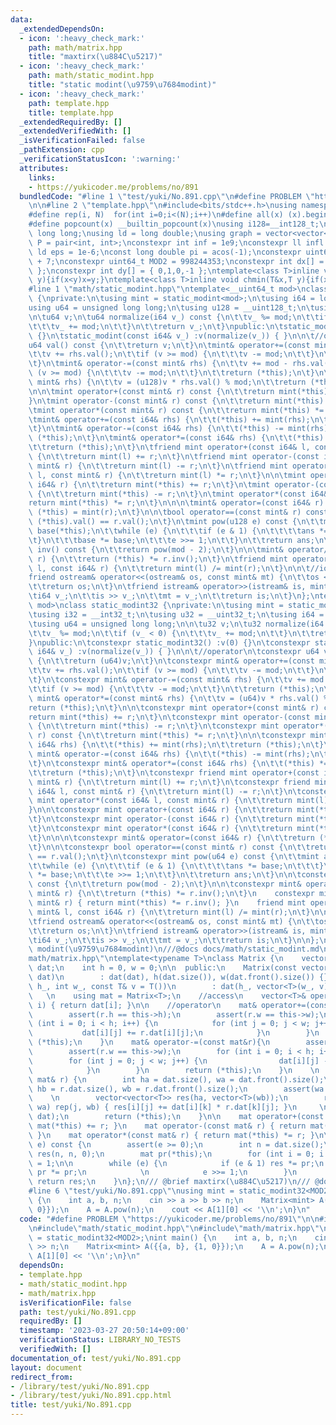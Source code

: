 ```yaml
---
data:
  _extendedDependsOn:
  - icon: ':heavy_check_mark:'
    path: math/matrix.hpp
    title: "maxtirx(\u884C\u5217)"
  - icon: ':heavy_check_mark:'
    path: math/static_modint.hpp
    title: "static modint(\u9759\u7684modint)"
  - icon: ':heavy_check_mark:'
    path: template.hpp
    title: template.hpp
  _extendedRequiredBy: []
  _extendedVerifiedWith: []
  _isVerificationFailed: false
  _pathExtension: cpp
  _verificationStatusIcon: ':warning:'
  attributes:
    links:
    - https://yukicoder.me/problems/no/891
  bundledCode: "#line 1 \"test/yuki/No.891.cpp\"\n#define PROBLEM \"https://yukicoder.me/problems/no/891\"\
    \n\n#line 2 \"template.hpp\"\n#include<bits/stdc++.h>\nusing namespace std;\n\
    #define rep(i, N)  for(int i=0;i<(N);i++)\n#define all(x) (x).begin(),(x).end()\n\
    #define popcount(x) __builtin_popcount(x)\nusing i128=__int128_t;\nusing ll =\
    \ long long;\nusing ld = long double;\nusing graph = vector<vector<int>>;\nusing\
    \ P = pair<int, int>;\nconstexpr int inf = 1e9;\nconstexpr ll infl = 1e18;\nconstexpr\
    \ ld eps = 1e-6;\nconst long double pi = acos(-1);\nconstexpr uint64_t MOD = 1e9\
    \ + 7;\nconstexpr uint64_t MOD2 = 998244353;\nconstexpr int dx[] = { 1,0,-1,0\
    \ };\nconstexpr int dy[] = { 0,1,0,-1 };\ntemplate<class T>inline void chmax(T&x,T\
    \ y){if(x<y)x=y;}\ntemplate<class T>inline void chmin(T&x,T y){if(x>y)x=y;}\n\
    #line 1 \"math/static_modint.hpp\"\ntemplate<__uint64_t mod>\nclass static_modint\
    \ {\nprivate:\n\tusing mint = static_modint<mod>;\n\tusing i64 = long long;\n\t\
    using u64 = unsigned long long;\n\tusing u128 = __uint128_t;\n\tusing i128 = __int128_t;\n\
    \n\tu64 v;\n\tu64 normalize(i64 v_) const {\n\t\tv_ %= mod;\n\t\tif (v_ < 0) {\n\
    \t\t\tv_ += mod;\n\t\t}\n\t\treturn v_;\n\t}\npublic:\n\tstatic_modint() :v(0)\
    \ {}\n\tstatic_modint(const i64& v_) :v(normalize(v_)) { }\n\n\t//operator\n\t\
    u64 val() const {\n\t\treturn v;\n\t}\n\tmint& operator+=(const mint& rhs) {\n\
    \t\tv += rhs.val();\n\t\tif (v >= mod) {\n\t\t\tv -= mod;\n\t\t}\n\t\treturn (*this);\n\
    \t}\n\tmint& operator-=(const mint& rhs) {\n\t\tv += mod - rhs.val();\n\t\tif\
    \ (v >= mod) {\n\t\t\tv -= mod;\n\t\t}\n\t\treturn (*this);\n\t}\n\tmint& operator*=(const\
    \ mint& rhs) {\n\t\tv = (u128)v * rhs.val() % mod;\n\t\treturn (*this);\n\t}\n\
    \n\n\tmint operator+(const mint& r) const {\n\t\treturn mint(*this) += r;\n\t\
    }\n\tmint operator-(const mint& r) const {\n\t\treturn mint(*this) -= r;\n\t}\n\
    \tmint operator*(const mint& r) const {\n\t\treturn mint(*this) *= r;\n\t}\n\n\
    \tmint& operator+=(const i64& rhs) {\n\t\t(*this) += mint(rhs);\n\t\treturn (*this);\n\
    \t}\n\tmint& operator-=(const i64& rhs) {\n\t\t(*this) -= mint(rhs);\n\t\treturn\
    \ (*this);\n\t}\n\tmint& operator*=(const i64& rhs) {\n\t\t(*this) *= mint(rhs);\n\
    \t\treturn (*this);\n\t}\n\tfriend mint operator+(const i64& l, const mint& r)\
    \ {\n\t\treturn mint(l) += r;\n\t}\n\tfriend mint operator-(const i64& l, const\
    \ mint& r) {\n\t\treturn mint(l) -= r;\n\t}\n\tfriend mint operator*(const i64&\
    \ l, const mint& r) {\n\t\treturn mint(l) *= r;\n\t}\n\n\tmint operator+(const\
    \ i64& r) {\n\t\treturn mint(*this) += r;\n\t}\n\tmint operator-(const i64& r)\
    \ {\n\t\treturn mint(*this) -= r;\n\t}\n\tmint operator*(const i64& r) {\n\t\t\
    return mint(*this) *= r;\n\t}\n\n\n\tmint& operator=(const i64& r) {\n\t\treturn\
    \ (*this) = mint(r);\n\t}\n\n\tbool operator==(const mint& r) const {\n\t\treturn\
    \ (*this).val() == r.val();\n\t}\n\tmint pow(u128 e) const {\n\t\tmint ans(1),\
    \ base(*this);\n\t\twhile (e) {\n\t\t\tif (e & 1) {\n\t\t\t\tans *= base;\n\t\t\
    \t}\n\t\t\tbase *= base;\n\t\t\te >>= 1;\n\t\t}\n\t\treturn ans;\n\t}\n\n\tmint\
    \ inv() const {\n\t\treturn pow(mod - 2);\n\t}\n\n\tmint& operator/=(const mint&\
    \ r) {\n\t\treturn (*this) *= r.inv();\n\t}\n\tfriend mint operator/(const mint&\
    \ l, const i64& r) {\n\t\treturn mint(l) /= mint(r);\n\t}\n\n\t//iostream\n\t\
    friend ostream& operator<<(ostream& os, const mint& mt) {\n\t\tos << mt.val();\n\
    \t\treturn os;\n\t}\n\tfriend istream& operator>>(istream& is, mint& mt) {\n\t\
    \ti64 v_;\n\t\tis >> v_;\n\t\tmt = v_;\n\t\treturn is;\n\t}\n};\ntemplate<__uint32_t\
    \ mod>\nclass static_modint32 {\nprivate:\n\tusing mint = static_modint32<mod>;\n\
    \tusing i32 = __int32_t;\n\tusing u32 = __uint32_t;\n\tusing i64 = __int64_t;\n\
    \tusing u64 = unsigned long long;\n\n\tu32 v;\n\tu32 normalize(i64 v_) const {\n\
    \t\tv_ %= mod;\n\t\tif (v_ < 0) {\n\t\t\tv_ += mod;\n\t\t}\n\t\treturn v_;\n\t\
    }\npublic:\n\tconstexpr static_modint32() :v(0) {}\n\tconstexpr static_modint32(const\
    \ i64& v_) :v(normalize(v_)) { }\n\n\t//operator\n\tconstexpr u64 val() const\
    \ {\n\t\treturn (u64)v;\n\t}\n\tconstexpr mint& operator+=(const mint& rhs) {\n\
    \t\tv += rhs.val();\n\t\tif (v >= mod) {\n\t\t\tv -= mod;\n\t\t}\n\t\treturn (*this);\n\
    \t}\n\tconstexpr mint& operator-=(const mint& rhs) {\n\t\tv += mod - rhs.val();\n\
    \t\tif (v >= mod) {\n\t\t\tv -= mod;\n\t\t}\n\t\treturn (*this);\n\t}\n\tconstexpr\
    \ mint& operator*=(const mint& rhs) {\n\t\tv = (u64)v * rhs.val() % mod;\n\t\t\
    return (*this);\n\t}\n\n\tconstexpr mint operator+(const mint& r) const {\n\t\t\
    return mint(*this) += r;\n\t}\n\tconstexpr mint operator-(const mint& r) const\
    \ {\n\t\treturn mint(*this) -= r;\n\t}\n\tconstexpr mint operator*(const mint&\
    \ r) const {\n\t\treturn mint(*this) *= r;\n\t}\n\n\tconstexpr mint& operator+=(const\
    \ i64& rhs) {\n\t\t(*this) += mint(rhs);\n\t\treturn (*this);\n\t}\n\tconstexpr\
    \ mint& operator-=(const i64& rhs) {\n\t\t(*this) -= mint(rhs);\n\t\treturn (*this);\n\
    \t}\n\tconstexpr mint& operator*=(const i64& rhs) {\n\t\t(*this) *= mint(rhs);\n\
    \t\treturn (*this);\n\t}\n\tconstexpr friend mint operator+(const i64& l, const\
    \ mint& r) {\n\t\treturn mint(l) += r;\n\t}\n\tconstexpr friend mint operator-(const\
    \ i64& l, const mint& r) {\n\t\treturn mint(l) -= r;\n\t}\n\tconstexpr friend\
    \ mint operator*(const i64& l, const mint& r) {\n\t\treturn mint(l) *= r;\n\t\
    }\n\n\tconstexpr mint operator+(const i64& r) {\n\t\treturn mint(*this) += r;\n\
    \t}\n\tconstexpr mint operator-(const i64& r) {\n\t\treturn mint(*this) -= r;\n\
    \t}\n\tconstexpr mint operator*(const i64& r) {\n\t\treturn mint(*this) *= r;\n\
    \t}\n\n\n\tconstexpr mint& operator=(const i64& r) {\n\t\treturn (*this) = mint(r);\n\
    \t}\n\n\tconstexpr bool operator==(const mint& r) const {\n\t\treturn (*this).val()\
    \ == r.val();\n\t}\n\tconstexpr mint pow(u64 e) const {\n\t\tmint ans(1), base(*this);\n\
    \t\twhile (e) {\n\t\t\tif (e & 1) {\n\t\t\t\tans *= base;\n\t\t\t}\n\t\t\tbase\
    \ *= base;\n\t\t\te >>= 1;\n\t\t}\n\t\treturn ans;\n\t}\n\n\tconstexpr mint inv()\
    \ const {\n\t\treturn pow(mod - 2);\n\t}\n\n\tconstexpr mint& operator/=(const\
    \ mint& r) {\n\t\treturn (*this) *= r.inv();\n\t}\n    constexpr mint operator/(const\
    \ mint& r) { return mint(*this) *= r.inv(); }\n    friend mint operator/(const\
    \ mint& l, const i64& r) {\n\t\treturn mint(l) /= mint(r);\n\t}\n\n\t//iostream\n\
    \tfriend ostream& operator<<(ostream& os, const mint& mt) {\n\t\tos << mt.val();\n\
    \t\treturn os;\n\t}\n\tfriend istream& operator>>(istream& is, mint& mt) {\n\t\
    \ti64 v_;\n\t\tis >> v_;\n\t\tmt = v_;\n\t\treturn is;\n\t}\n\n};\n///@brief static\
    \ modint(\u9759\u7684modint)\n///@docs docs/math/static_modint.md\n#line 2 \"\
    math/matrix.hpp\"\ntemplate<typename T>\nclass Matrix {\n    vector<vector<T>>\
    \ dat;\n    int h = 0, w = 0;\n\n  public:\n    Matrix(const vector<vector<T>>&\
    \ dat)\n        : dat(dat), h(dat.size()), w(dat.front().size()) {}\n\n    Matrix(int\
    \ h_, int w_, const T& v = T())\n        : dat(h_, vector<T>(w_, v)){}\n     \
    \   \n    using mat = Matrix<T>;\n    //access\n    vector<T>& operator[](int\
    \ i) { return dat[i]; }\n\n    //operator\n    mat& operator+=(const mat& r) {\n\
    \        assert(r.h == this->h);\n        assert(r.w == this->w);\n        for\
    \ (int i = 0; i < h; i++) {\n            for (int j = 0; j < w; j++) {\n     \
    \           dat[i][j] += r.dat[i][j];\n            }\n        }\n        return\
    \ (*this);\n    }\n    mat& operator-=(const mat&r){\n        assert(r.h == this->h);\n\
    \        assert(r.w == this->w);\n        for (int i = 0; i < h; i++) {\n    \
    \        for (int j = 0; j < w; j++) {\n                dat[i][j] -= r.dat[i][j];\n\
    \            }\n        }\n        return (*this);\n    }\n    \n    mat& operator*=(const\
    \ mat& r) {\n        int ha = dat.size(), wa = dat.front().size();\n        int\
    \ hb = r.dat.size(), wb = r.dat.front().size();\n        assert(wa == hb);\n \
    \    \n        vector<vector<T>> res(ha, vector<T>(wb));\n        rep(i, ha) rep(k,\
    \ wa) rep(j, wb) { res[i][j] += dat[i][k] * r.dat[k][j]; }\n     \n        swap(res,\
    \ dat);\n        return (*this);\n    }\n\n    mat operator+(const mat& r) { return\
    \ mat(*this) += r; }\n    mat operator-(const mat& r) { return mat(*this) -= r;\
    \ }\n    mat operator*(const mat& r) { return mat(*this) *= r; }\n\n    mat pow(__int64_t\
    \ e) const {\n        assert(e >= 0);\n        int n = dat.size();\n        mat\
    \ res(n, n, 0);\n        mat pr(*this);\n        for (int i = 0; i < n; i++) res[i][i]\
    \ = 1;\n\n        while (e) {\n            if (e & 1) res *= pr;\n           \
    \ pr *= pr;\n            \n            e >>= 1;\n        }\n        \n       \
    \ return res;\n    }\n};\n/// @brief maxtirx(\u884C\u5217)\n/// @docs docs/math/matrix.md\n\
    #line 6 \"test/yuki/No.891.cpp\"\nusing mint = static_modint32<MOD2>;\nint main()\
    \ {\n    int a, b, n;\n    cin >> a >> b >> n;\n    Matrix<mint> A({{a, b}, {1,\
    \ 0}});\n    A = A.pow(n);\n    cout << A[1][0] << '\\n';\n}\n"
  code: "#define PROBLEM \"https://yukicoder.me/problems/no/891\"\n\n#include\"template.hpp\"\
    \n#include\"math/static_modint.hpp\"\n#include\"math/matrix.hpp\"\nusing mint\
    \ = static_modint32<MOD2>;\nint main() {\n    int a, b, n;\n    cin >> a >> b\
    \ >> n;\n    Matrix<mint> A({{a, b}, {1, 0}});\n    A = A.pow(n);\n    cout <<\
    \ A[1][0] << '\\n';\n}\n"
  dependsOn:
  - template.hpp
  - math/static_modint.hpp
  - math/matrix.hpp
  isVerificationFile: false
  path: test/yuki/No.891.cpp
  requiredBy: []
  timestamp: '2023-03-27 20:50:14+09:00'
  verificationStatus: LIBRARY_NO_TESTS
  verifiedWith: []
documentation_of: test/yuki/No.891.cpp
layout: document
redirect_from:
- /library/test/yuki/No.891.cpp
- /library/test/yuki/No.891.cpp.html
title: test/yuki/No.891.cpp
---
```

